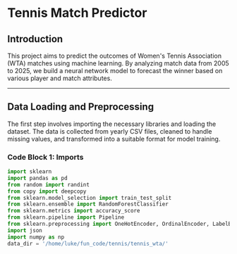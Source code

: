 # Tennis Match Predictor

## Introduction

This project aims to predict the outcomes of Women's Tennis Association (WTA) matches using machine learning. By analyzing match data from 2005 to 2025, we build a neural network model to forecast the winner based on various player and match attributes.

---

## Data Loading and Preprocessing

The first step involves importing the necessary libraries and loading the dataset. The data is collected from yearly CSV files, cleaned to handle missing values, and transformed into a suitable format for model training.

### Code Block 1: Imports
```python
import sklearn
import pandas as pd
from random import randint
from copy import deepcopy
from sklearn.model_selection import train_test_split
from sklearn.ensemble import RandomForestClassifier
from sklearn.metrics import accuracy_score
from sklearn.pipeline import Pipeline
from sklearn.preprocessing import OneHotEncoder, OrdinalEncoder, LabelBinarizer
import json
import numpy as np
data_dir = '/home/luke/fun_code/tennis/tennis_wta/'
